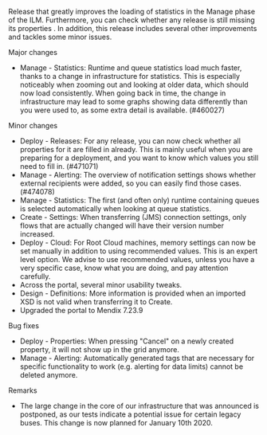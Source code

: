 Release that greatly improves the loading of statistics in the Manage phase of the ILM. Furthermore, you can check whether any release is still missing its properties . In addition, this release includes several other improvements and tackles some minor issues.

Major changes
- Manage - Statistics: Runtime and queue statistics load much faster, thanks to a change in infrastructure for statistics. This is especially noticeably when zooming out and looking at older data, which should now load consistently. When going back in time, the change in infrastructure may lead to some graphs showing data differently than you were used to, as some extra detail is available. (#460027)

Minor changes
- Deploy - Releases: For any release, you can now check whether all properties for it are filled in already. This is mainly useful when you are preparing for a deployment, and you want to know which values you still need to fill in. (#471071)
- Manage - Alerting: The overview of notification settings shows whether external recipients were added, so you can easily find those cases. (#474078)
- Manage - Statistics: The first (and often only) runtime containing queues is selected automatically when looking at queue statistics.
- Create - Settings: When transferring (JMS) connection settings, only flows that are actually changed will have their version number increased.
- Deploy - Cloud: For Root Cloud machines, memory settings can now be set manually in addition to using recommended values. This is an expert level option. We advise to use recommended values, unless you have a very specific case, know what you are doing, and pay attention carefully.
- Across the portal, several minor usability tweaks.
- Design - Definitions: More information is provided when an imported XSD is not valid when transferring it to Create.
- Upgraded the portal to Mendix 7.23.9

Bug fixes
- Deploy - Properties: When pressing "Cancel" on a newly created property, it will not show up in the grid anymore.
- Manage - Alerting: Automatically generated tags that are necessary for specific functionality to work (e.g. alerting for data limits) cannot be deleted anymore.

Remarks
- The large change in the core of our infrastructure that was announced is postponed, as our tests indicate a potential issue for certain legacy buses. This change is now planned for January 10th 2020.